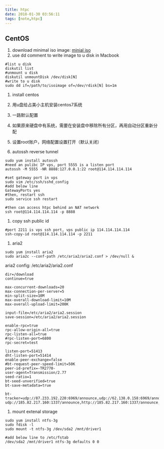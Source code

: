 ```yaml
---
title: htpc
date: 2018-01-30 03:56:11
tags: [note,htpc]
---
```

## CentOS
1. download minimal iso image: [minial iso](http://isoredirect.centos.org/centos/7/isos/x86_64/CentOS-7-x86_64-Minimal-1708.iso)
1. use dd comment to write image to u disk in Macbook
```
#list u disk
diskutil list
#unmount u disk
diskutil unmountDisk /dev/disk[N]
#write to u disk
sudo dd if=/path/to/isoimage of=/dev/rdisk[N] bs=1m
```
1. install centos
  1. 用u盘给占美小主机安装centos7系统
  1. 一路默认配置
  1. 如果原来硬盘中有系统，需要在安装盘中移除所有分区，再用自动分区重新分配
  1. 设置root账户，网络配置设置打开（默认关闭）


1. autossh reverse tunnel
```
sudo yum install autossh
#need an pulibc IP vps, port 5555 is a listen port
autossh -M 5555 -NR 8888:127.0.0.1:22 root@114.114.114.114

#set gateway port in vps
sudo vim /etc/ssh/sshd_config
#add below line
GatewayPorts yes
#then, restart ssh
sudo service ssh restart

#then can access htpc behind an NAT network
ssh root@114.114.114.114 -p 8888
```

1. copy ssh public id
```
#port 2211 is vps ssh port, vps public ip 114.114.114.114
ssh-copy-id root@114.114.114.114 -p 2211
```

1. aria2
```
sudo yum install aria2
sudo aria2c --conf-path /etc/aria2/aria2.conf > /dev/null &
```

aria2 config: /etc/aria2/aria2.conf
```
dir=/download
continue=true

max-concurrent-downloads=20
max-connection-per-server=5
min-split-size=10M
max-overall-download-limit=10M
max-overall-upload-limit=200K

input-file=/etc/aria2/aria2.session
save-session=/etc/aria2/aria2.session

enable-rpc=true
rpc-allow-origin-all=true
rpc-listen-all=true
#rpc-listen-port=6800
rpc-secret=test

listen-port=51413
dht-listen-port=51414
enable-peer-exchange=false
#bt-request-peer-speed-limit=50K
peer-id-prefix=-TR2770-
user-agent=Transmission/2.77
seed-ratio=1
bt-seed-unverified=true
bt-save-metadata=true

bt-tracker=udp://87.233.192.220:6969/announce,udp://62.138.0.158:6969/announce,udp://151.80.120.114:2710/announce,http://163.172.81.35:1337/announce,udp://163.172.81.35:1337/announce udp://185.82.217.160:1337/announce,http://185.82.217.160:1337/announce,http://51.15.4.13:1337/announce,udp://211.149.236.45:6969/announce,udp://109.236.91.32:6969/announce,udp://83.208.197.185:1337/announce,udp://51.15.4.13:1337/announce,udp://198.54.117.212:1337/announce,udp://82.45.40.204:1337/announce,udp://123.249.16.65:2710/announce,udp://5.226.21.164:6969/announce,udp://210.244.71.25:6969/announce,udp://78.142.19.42:1337/announce,udp://191.96.249.23:6969/announce,udp://91.218.230.81:6969/announce
```

1. mount extenal storage
```
sudo yum install ntfs-3g
sudo fdisk -l
sudo mount -t ntfs-3g /dev/sda2 /mnt/driver1

#add below line to /etc/fstab
/dev/sda2 /mnt/driver1 ntfs-3g defaults 0 0
```


